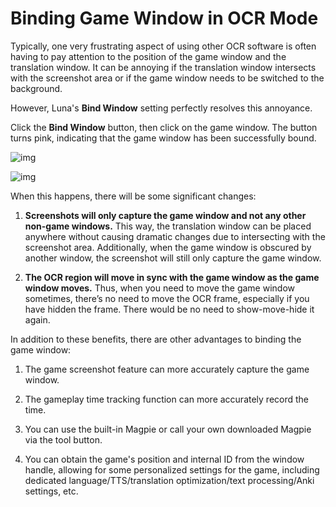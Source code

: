 # Binding Game Window in OCR Mode

Typically, one very frustrating aspect of using other OCR software is often having to pay attention to the position of the game window and the translation window. It can be annoying if the translation window intersects with the screenshot area or if the game window needs to be switched to the background.

However, Luna's **Bind Window** setting perfectly resolves this annoyance.

Click the **Bind Window** button, then click on the game window. The button turns pink, indicating that the game window has been successfully bound.

![img](https://image.lunatranslator.org/zh/gooduseocr/bind.png)

![img](https://image.lunatranslator.org/zh/gooduseocr/bindok.png)

When this happens, there will be some significant changes:

1. **Screenshots will only capture the game window and not any other non-game windows.** This way, the translation window can be placed anywhere without causing dramatic changes due to intersecting with the screenshot area. Additionally, when the game window is obscured by another window, the screenshot will still only capture the game window.

2. **The OCR region will move in sync with the game window as the game window moves.** Thus, when you need to move the game window sometimes, there’s no need to move the OCR frame, especially if you have hidden the frame. There would be no need to show-move-hide it again.

In addition to these benefits, there are other advantages to binding the game window:

1. The game screenshot feature can more accurately capture the game window.

2. The gameplay time tracking function can more accurately record the time.

3. You can use the built-in Magpie or call your own downloaded Magpie via the tool button.

4. You can obtain the game's position and internal ID from the window handle, allowing for some personalized settings for the game, including dedicated language/TTS/translation optimization/text processing/Anki settings, etc.